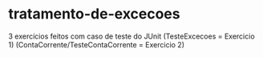 # tratamento-de-excecoes

3 exercícios feitos com caso de teste do JUnit
(TesteExcecoes = Exercicio 1)
(ContaCorrente/TesteContaCorrente = Exercicio 2)
